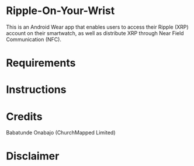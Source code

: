 # Ripple-On-Your-Wrist
This is an Android Wear app that enables users to access their Ripple (XRP) account on their smartwatch, as well as distribute XRP through Near Field Communication (NFC).

# Requirements

# Instructions

# Credits
Babatunde Onabajo (ChurchMapped Limited)

# Disclaimer
